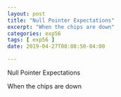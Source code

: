 ```yaml
---
layout: post
title: "Null Pointer Expectations"
excerpt: "When the chips are down"
categories: exp56
tags: [ exp56 ]
date: 2019-04-27T08:08:50-04:00

---
```



Null Pointer Expectations

When the chips are down
